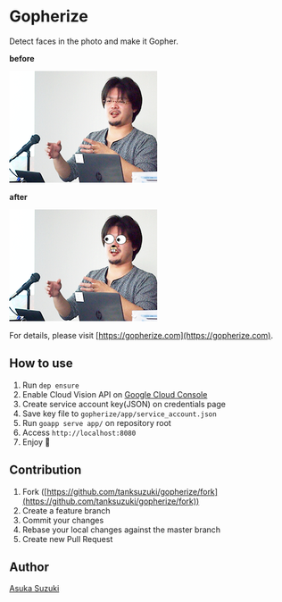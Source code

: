 # Gopherize

Detect faces in the photo and make it Gopher.

__before__

![](doc/tanksuzuki_before.png)

__after__

![](doc/tanksuzuki_after.png)

For details, please visit [https://gopherize.com](https://gopherize.com).

## How to use

1. Run `dep ensure`
1. Enable Cloud Vision API on [Google Cloud Console](https://console.cloud.google.com)
1. Create service account key(JSON) on credentials page
1. Save key file to `gopherize/app/service_account.json`
1. Run `goapp serve app/` on repository root
1. Access `http://localhost:8080`
1. Enjoy :tada:

## Contribution

1. Fork ([https://github.com/tanksuzuki/gopherize/fork](https://github.com/tanksuzuki/gopherize/fork))
1. Create a feature branch
1. Commit your changes
1. Rebase your local changes against the master branch
1. Create new Pull Request

## Author

[Asuka Suzuki](https://twitter.com/tanksuzuki)
